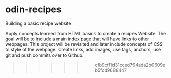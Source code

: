 # odin-recipes
Building a basic recipe website

Apply concepts learned from HTML basics to create a recipes Website. The goal will be to include a main index page that will have links to other webpages. This project will be revisited and later include concepts of CSS to style of the webpage. Create links, add images, use tags, anchors, use git and push commits over to Github.
>>>>>>> cfb9cff1d31cced794ada2b0609eb5fdd9688447
